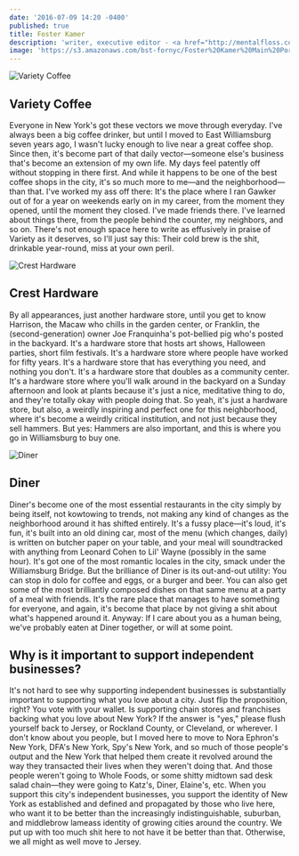```yaml
---
date: '2016-07-09 14:20 -0400'
published: true
title: Foster Kamer
description: 'writer, executive editor - <a href="http://mentalfloss.com/">Mental Floss</a>'
image: 'https://s3.amazonaws.com/bst-fornyc/Foster%20Kamer%20Main%20Portrait.jpg'
---
```

![Variety Coffee](https://s3.amazonaws.com/bst-fornyc/Foster%20Kamer%20Variety%20Coffee.jpg)
## Variety Coffee
Everyone in New York's got these vectors we move through everyday. I've always been a big coffee drinker, but until I moved to East Williamsburg seven years ago, I wasn't lucky enough to live near a great coffee shop. Since then, it's become part of that daily vector—someone else's business that's become an extension of my own life. My days feel patently off without stopping in there first. And while it happens to be one of the best coffee shops in the city, it's so much more to me—and the neighborhood—than that. I've worked my ass off there: It's the place where I ran Gawker out of for a year on weekends early on in my career, from the moment they opened, until the moment they closed. I've made friends there. I've learned about things there, from the people behind the counter, my neighbors, and so on. There's not enough space here to write as effusively in praise of Variety as it deserves, so I'll just say this: Their cold brew is the shit, drinkable year-round, miss at your own peril.

![Crest Hardware](https://s3.amazonaws.com/bst-fornyc/Foster%20Kamer%20Crest%20Hardware.jpg)
## Crest Hardware
By all appearances, just another hardware store, until you get to know Harrison, the Macaw who chills in the garden center, or Franklin, the (second-generation) owner Joe Franquinha's pot-bellied pig who's posted in the backyard. It's a hardware store that hosts art shows, Halloween parties, short film festivals. It's a hardware store where people have worked for fifty years. It's a hardware store that has everything you need, and nothing you don't. It's a hardware store that doubles as a community center. It's a hardware store where you'll walk around in the backyard on a Sunday afternoon and look at plants because it's just a nice, meditative thing to do, and they're totally okay with people doing that. So yeah, it's just a hardware store, but also, a weirdly inspiring and perfect one for this neighborhood, where it's become a weirdly critical institution, and not just because they sell hammers. But yes: Hammers are also important, and this is where you go in Williamsburg to buy one.

![Diner](https://s3.amazonaws.com/bst-fornyc/Foster%20Kamer%20Diner.jpg)
## Diner
Diner's become one of the most essential restaurants in the city simply by being itself, not kowtowing to trends, not making any kind of changes as the neighborhood around it has shifted entirely. It's a fussy place—it's loud, it's fun, it's built into an old dining car, most of the menu (which changes, daily) is written on butcher paper on your table, and your meal will soundtracked with anything from Leonard Cohen to Lil' Wayne (possibly in the same hour). It's got one of the most romantic locales in the city, smack under the Williamsburg Bridge. But the brilliance of Diner is its out-and-out utility: You can stop in dolo for coffee and eggs, or a burger and beer. You can also get some of the most brilliantly composed dishes on that same menu at a party of a meal with friends. It's the rare place that manages to have something for everyone, and again, it's become that place by not giving a shit about what's happened around it. Anyway: If I care about you as a human being, we've probably eaten at Diner together, or will at some point. 

## Why is it important to support independent businesses?
It's not hard to see why supporting independent businesses is substantially important to supporting what you love about a city. Just flip the proposition, right? You vote with your wallet. Is supporting chain stores and franchises backing what you love about New York? If the answer is "yes," please flush yourself back to Jersey, or Rockland County, or Cleveland, or wherever. I don't know about you people, but I moved here to move to Nora Ephron's New York, DFA's New York, Spy's New York, and so much of those people's output and the New York that helped them create it revolved around the way they transacted their lives when they weren't doing that. And those people weren't going to Whole Foods, or some shitty midtown sad desk salad chain—they were going to Katz's, Diner, Elaine's, etc. When you support this city's independent businesses, you support the identity of New York as established and defined and propagated by those who live here, who want it to be better than the increasingly indistinguishable, suburban, and middlebrow lameass identity of growing cities around the country. We put up with too much shit here to not have it be better than that. Otherwise, we all might as well move to Jersey.
